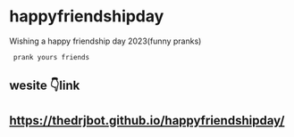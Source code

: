 # happyfriendshipday
Wishing a happy friendship day 2023(funny pranks)


``` prank yours friends```

## wesite 👇link
## https://thedrjbot.github.io/happyfriendshipday/ 
